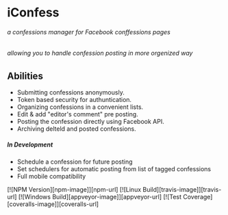 # iConfess
###### a confessions manager for Facebook conffessions pages
###### allowing you to handle confession posting in more orgenized way

## Abilities
  * Submitting confessions anonymously.
  * Token based security for authuntication.
  * Organizing confessions in a convenient lists.
  * Edit & add "editor's comment" pre posting.
  * Posting the confession directly using Facebook API.
  * Archiving delteld and posted confessions.
 

##### In Development
  * Schedule a confession for future posting
  * Set schedulers for automatic posting from list of tagged confessions
  * Full mobile compatibility


  [![NPM Version][npm-image]][npm-url]
  [![Linux Build][travis-image]][travis-url]
  [![Windows Build][appveyor-image]][appveyor-url]
  [![Test Coverage][coveralls-image]][coveralls-url]

